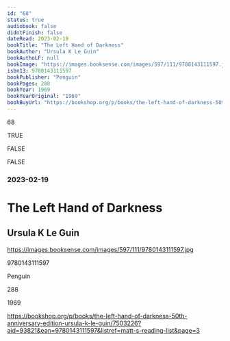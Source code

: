 ```yaml
---
id: "68"
status: true
audiobook: false
didntFinish: false
dateRead: 2023-02-19
bookTitle: "The Left Hand of Darkness"
bookAuthor: "Ursula K Le Guin"
bookAuthoLF: null
bookImage: "https://images.booksense.com/images/597/111/9780143111597.jpg"
isbn13: 9780143111597
bookPublisher: "Penguin"
bookPages: 288
bookYear: 1969
bookYearOriginal: "1969"
bookBuyUrl: "https://bookshop.org/p/books/the-left-hand-of-darkness-50th-anniversary-edition-ursula-k-le-guin/7503226?aid=93821&ean=9780143111597&listref=matt-s-reading-list&page=3"
---
```

68

TRUE

FALSE

FALSE

### 2023-02-19

# The Left Hand of Darkness

## Ursula K Le Guin

https://images.booksense.com/images/597/111/9780143111597.jpg

9780143111597

Penguin

288

1969

https://bookshop.org/p/books/the-left-hand-of-darkness-50th-anniversary-edition-ursula-k-le-guin/7503226?aid=93821&ean=9780143111597&listref=matt-s-reading-list&page=3